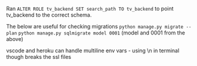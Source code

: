 Ran `ALTER ROLE tv_backend SET search_path TO tv_backend` to point tv_backend to the correct schema.

The below are useful for checking migrations
`python manage.py migrate --plan`
`python manage.py sqlmigrate model 0001` (model and 0001 from the above)

vscode and heroku can handle multiline env vars - using \n in terminal though breaks the ssl files